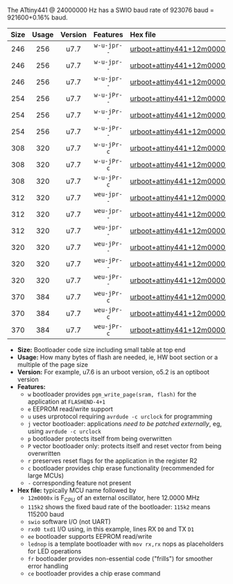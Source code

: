 The ATtiny441 @ 24000000 Hz has a SWIO baud rate of 923076 baud = 921600+0.16% baud.

|Size|Usage|Version|Features|Hex file|
|:-:|:-:|:-:|:-:|:--|
|246|256|u7.7|`w-u-jpr--`|[urboot+attiny441+12m0000x++460k8_swio_rxa2_txa1_lednop.hex](https://raw.githubusercontent.com/stefanrueger/urboot.hex/main/mcus/attiny441/external_oscillator/fcpu+12m0000_Hz/br++460k8_bps/urboot+attiny441+12m0000x++460k8_swio_rxa2_txa1_lednop.hex)|
|246|256|u7.7|`w-u-jpr--`|[urboot+attiny441+12m0000x++460k8_swio_rxa4_txa5_lednop.hex](https://raw.githubusercontent.com/stefanrueger/urboot.hex/main/mcus/attiny441/external_oscillator/fcpu+12m0000_Hz/br++460k8_bps/urboot+attiny441+12m0000x++460k8_swio_rxa4_txa5_lednop.hex)|
|246|256|u7.7|`w-u-jpr--`|[urboot+attiny441+12m0000x++460k8_swio_rxb2_txa7_lednop.hex](https://raw.githubusercontent.com/stefanrueger/urboot.hex/main/mcus/attiny441/external_oscillator/fcpu+12m0000_Hz/br++460k8_bps/urboot+attiny441+12m0000x++460k8_swio_rxb2_txa7_lednop.hex)|
|254|256|u7.7|`w-u-jPr--`|[urboot+attiny441+12m0000x++460k8_swio_rxa2_txa1.hex](https://raw.githubusercontent.com/stefanrueger/urboot.hex/main/mcus/attiny441/external_oscillator/fcpu+12m0000_Hz/br++460k8_bps/urboot+attiny441+12m0000x++460k8_swio_rxa2_txa1.hex)|
|254|256|u7.7|`w-u-jPr--`|[urboot+attiny441+12m0000x++460k8_swio_rxa4_txa5.hex](https://raw.githubusercontent.com/stefanrueger/urboot.hex/main/mcus/attiny441/external_oscillator/fcpu+12m0000_Hz/br++460k8_bps/urboot+attiny441+12m0000x++460k8_swio_rxa4_txa5.hex)|
|254|256|u7.7|`w-u-jPr--`|[urboot+attiny441+12m0000x++460k8_swio_rxb2_txa7.hex](https://raw.githubusercontent.com/stefanrueger/urboot.hex/main/mcus/attiny441/external_oscillator/fcpu+12m0000_Hz/br++460k8_bps/urboot+attiny441+12m0000x++460k8_swio_rxb2_txa7.hex)|
|308|320|u7.7|`w-u-jPr-c`|[urboot+attiny441+12m0000x++460k8_swio_rxa2_txa1_lednop_fr_ce.hex](https://raw.githubusercontent.com/stefanrueger/urboot.hex/main/mcus/attiny441/external_oscillator/fcpu+12m0000_Hz/br++460k8_bps/urboot+attiny441+12m0000x++460k8_swio_rxa2_txa1_lednop_fr_ce.hex)|
|308|320|u7.7|`w-u-jPr-c`|[urboot+attiny441+12m0000x++460k8_swio_rxa4_txa5_lednop_fr_ce.hex](https://raw.githubusercontent.com/stefanrueger/urboot.hex/main/mcus/attiny441/external_oscillator/fcpu+12m0000_Hz/br++460k8_bps/urboot+attiny441+12m0000x++460k8_swio_rxa4_txa5_lednop_fr_ce.hex)|
|308|320|u7.7|`w-u-jPr-c`|[urboot+attiny441+12m0000x++460k8_swio_rxb2_txa7_lednop_fr_ce.hex](https://raw.githubusercontent.com/stefanrueger/urboot.hex/main/mcus/attiny441/external_oscillator/fcpu+12m0000_Hz/br++460k8_bps/urboot+attiny441+12m0000x++460k8_swio_rxb2_txa7_lednop_fr_ce.hex)|
|312|320|u7.7|`weu-jpr--`|[urboot+attiny441+12m0000x++460k8_swio_rxa2_txa1_ee_lednop.hex](https://raw.githubusercontent.com/stefanrueger/urboot.hex/main/mcus/attiny441/external_oscillator/fcpu+12m0000_Hz/br++460k8_bps/urboot+attiny441+12m0000x++460k8_swio_rxa2_txa1_ee_lednop.hex)|
|312|320|u7.7|`weu-jpr--`|[urboot+attiny441+12m0000x++460k8_swio_rxa4_txa5_ee_lednop.hex](https://raw.githubusercontent.com/stefanrueger/urboot.hex/main/mcus/attiny441/external_oscillator/fcpu+12m0000_Hz/br++460k8_bps/urboot+attiny441+12m0000x++460k8_swio_rxa4_txa5_ee_lednop.hex)|
|312|320|u7.7|`weu-jpr--`|[urboot+attiny441+12m0000x++460k8_swio_rxb2_txa7_ee_lednop.hex](https://raw.githubusercontent.com/stefanrueger/urboot.hex/main/mcus/attiny441/external_oscillator/fcpu+12m0000_Hz/br++460k8_bps/urboot+attiny441+12m0000x++460k8_swio_rxb2_txa7_ee_lednop.hex)|
|320|320|u7.7|`weu-jPr--`|[urboot+attiny441+12m0000x++460k8_swio_rxa2_txa1_ee.hex](https://raw.githubusercontent.com/stefanrueger/urboot.hex/main/mcus/attiny441/external_oscillator/fcpu+12m0000_Hz/br++460k8_bps/urboot+attiny441+12m0000x++460k8_swio_rxa2_txa1_ee.hex)|
|320|320|u7.7|`weu-jPr--`|[urboot+attiny441+12m0000x++460k8_swio_rxa4_txa5_ee.hex](https://raw.githubusercontent.com/stefanrueger/urboot.hex/main/mcus/attiny441/external_oscillator/fcpu+12m0000_Hz/br++460k8_bps/urboot+attiny441+12m0000x++460k8_swio_rxa4_txa5_ee.hex)|
|320|320|u7.7|`weu-jPr--`|[urboot+attiny441+12m0000x++460k8_swio_rxb2_txa7_ee.hex](https://raw.githubusercontent.com/stefanrueger/urboot.hex/main/mcus/attiny441/external_oscillator/fcpu+12m0000_Hz/br++460k8_bps/urboot+attiny441+12m0000x++460k8_swio_rxb2_txa7_ee.hex)|
|370|384|u7.7|`weu-jPr-c`|[urboot+attiny441+12m0000x++460k8_swio_rxa2_txa1_ee_lednop_fr_ce.hex](https://raw.githubusercontent.com/stefanrueger/urboot.hex/main/mcus/attiny441/external_oscillator/fcpu+12m0000_Hz/br++460k8_bps/urboot+attiny441+12m0000x++460k8_swio_rxa2_txa1_ee_lednop_fr_ce.hex)|
|370|384|u7.7|`weu-jPr-c`|[urboot+attiny441+12m0000x++460k8_swio_rxa4_txa5_ee_lednop_fr_ce.hex](https://raw.githubusercontent.com/stefanrueger/urboot.hex/main/mcus/attiny441/external_oscillator/fcpu+12m0000_Hz/br++460k8_bps/urboot+attiny441+12m0000x++460k8_swio_rxa4_txa5_ee_lednop_fr_ce.hex)|
|370|384|u7.7|`weu-jPr-c`|[urboot+attiny441+12m0000x++460k8_swio_rxb2_txa7_ee_lednop_fr_ce.hex](https://raw.githubusercontent.com/stefanrueger/urboot.hex/main/mcus/attiny441/external_oscillator/fcpu+12m0000_Hz/br++460k8_bps/urboot+attiny441+12m0000x++460k8_swio_rxb2_txa7_ee_lednop_fr_ce.hex)|

- **Size:** Bootloader code size including small table at top end
- **Usage:** How many bytes of flash are needed, ie, HW boot section or a multiple of the page size
- **Version:** For example, u7.6 is an urboot version, o5.2 is an optiboot version
- **Features:**
  + `w` bootloader provides `pgm_write_page(sram, flash)` for the application at `FLASHEND-4+1`
  + `e` EEPROM read/write support
  + `u` uses urprotocol requiring `avrdude -c urclock` for programming
  + `j` vector bootloader: applications *need to be patched externally*, eg, using `avrdude -c urclock`
  + `p` bootloader protects itself from being overwritten
  + `P` vector bootloader only: protects itself and reset vector from being overwritten
  + `r` preserves reset flags for the application in the register R2
  + `c` bootloader provides chip erase functionality (recommended for large MCUs)
  + `-` corresponding feature not present
- **Hex file:** typically MCU name followed by
  + `12m0000x` is F<sub>CPU</sub> of an external oscillator, here 12.0000 MHz
  + `115k2` shows the fixed baud rate of the bootloader: `115k2` means 115200 baud
  + `swio` software I/O (not UART)
  + `rxd0 txd1` I/O using, in this example, lines RX `D0` and TX `D1`
  + `ee` bootloader supports EEPROM read/write
  + `lednop` is a template bootloader with `mov rx,rx` nops as placeholders for LED operations
  + `fr` bootloader provides non-essential code ("frills") for smoother error handling
  + `ce` bootloader provides a chip erase command
